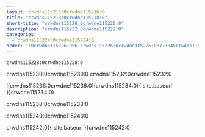 ```yaml
---
layout: crwdns115216:0crwdne115216:0
title: "crwdns115218:0crwdne115218:0"
short-title: "crwdns115220:0crwdne115220:0"
description: "crwdns115222:0crwdne115222:0"
categories:
  - crwdns115224:0crwdne115224:0
order: ':0crwdne115226:056.crwdns115226:0crwdne115226:08773845crwdns115226:0crwdne115226:0'
---
```

`crwdns115228:0crwdne115228:0`

crwdns115230:0crwdne115230:0 crwdns115232:0crwdne115232:0

![crwdns115236:0crwdne115236:0](crwdns115234:0{{ site.baseurl }}crwdne115234:0)

crwdns115238:0crwdne115238:0

crwdns115240:0crwdne115240:0

crwdns115242:0{{ site.baseurl }}crwdne115242:0